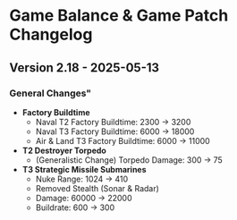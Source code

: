# Game Balance & Game Patch Changelog

## Version 2.18 - 2025-05-13
### General Changes"
- **Factory Buildtime**
    - Naval T2 Factory Buildtime: 2300 -> 3200
    - Naval T3 Factory Buildtime: 6000 -> 18000
    - Air & Land T3 Factory Buildtime: 6000 -> 11000
- **T2 Destroyer Torpedo**
    - (Generalistic Change) Torpedo Damage: 300 -> 75
- **T3 Strategic Missile Submarines**
    - Nuke Range: 1024 -> 410
    - Removed Stealth (Sonar & Radar)
    - Damage: 60000 -> 22000
    - Buildrate: 600 -> 300